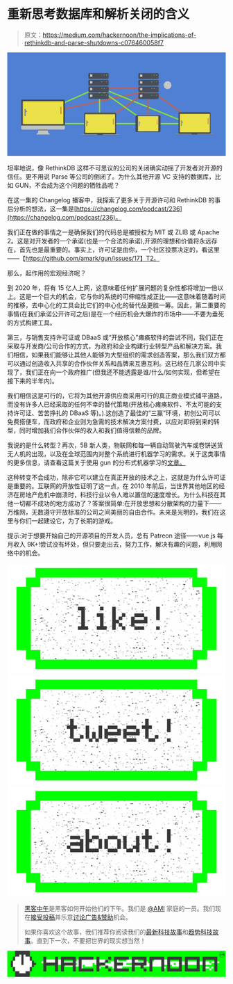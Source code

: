 # 重新思考数据库和解析关闭的含义

> 原文：<https://medium.com/hackernoon/the-implications-of-rethinkdb-and-parse-shutdowns-c076460058f7>

![](img/930bef59058558e93e3b454d4e212cda.png)

坦率地说，像 RethinkDB 这样不可思议的公司的关闭确实动摇了开发者对开源的信任。更不用说 Parse 等公司的倒闭了。为什么其他开源 VC 支持的数据库，比如 GUN，不会成为这个问题的牺牲品呢？

在这一集的 Changelog 播客中，我探索了更多关于开源许可和 RethinkDB 的事后分析的想法，这一集是[https://changelog.com/podcast/236](https://changelog.com/podcast/236)。

我们正在做的事情之一是确保我们的代码总是被授权为 MIT 或 ZLIB 或 Apache 2。这是对开发者的一个承诺(也是一个合法的承诺),开源的理想和价值将永远存在，首先也是最重要的。事实上，许可证是由你，一个社区投票决定的，看这里——【https://github.com/amark/gun/issues/17】T2。

那么，起作用的宏观经济呢？

到 2020 年，将有 15 亿人上网，这意味着任何扩展问题的复杂性都将增加一倍以上。这是一个巨大的机会，它与你的系统的可伸缩性成正比——这意味着随着时间的推移，去中心化的工具会比它们的中心化的替代品更胜一筹。因此，第二重要的事情(在我们承诺公开许可之后)是在一个经历机会大爆炸的市场中——不要为垂死的方式构建工具。

第三，与销售支持许可证或 DBaaS 或“开放核心”瘫痪软件的尝试不同，我们正在采取与开发商/公司合作的方式，为政府和企业构建行业转型产品和解决方案。我们相信，如果我们能够让其他人能够为大型组织的需求创造答案，那么我们双方都可以通过创造收入共享的合作伙伴关系和品牌来互惠互利。这已经在几家公司中实现了，我们正在向一个政府推广(但我还不能透露是谁/什么/如何实现，但希望在接下来的半年内)。

我们相信这是可行的，它将为其他开源供应商采用可行的真正商业模式铺平道路，而没有许多人已经采取的任何不幸的替代策略(开放核心瘫痪软件、不太可能的支持许可证、苦苦挣扎的 DBaaS 等)。).这创造了最佳的“三赢”环境，初创公司可以免费搭便车，而政府和企业则为急需的技术解决方案付费，以应对即将到来的转型，同时增加我们合作伙伴的收入和我们值得信赖的品牌。

我说的是什么转型？再次，5B 新人类，物联网和每一辆自动驾驶汽车或卷饼送货无人机的出现，以及在全球范围内对整个系统进行机器学习的需求。关于这类事情的更多信息，请查看这篇关于使用 gun 的分布式机器学习的[文章。](http://myrighttocode.org/blog/artificial%20intelligence/particle%20swarm/genetic%20algorithm/collective%20knowledge/machine%20learning/gun-db-artificial-knowledge-sharing)

这种转变不会成功，除非它可以建立在真正开放的技术之上，这就是为什么许可证是重要的。互联网的开放性证明了这一点，在 2010 年前后，当世界其他地区的经济在房地产危机中崩溃时，科技行业以令人难以置信的速度增长。为什么科技在其他一切都不成功的地方成功了？答案很简单:在开放思想和分散架构的力量下——万维网，无数遵守开放标准的公司之间美丽的自由合作。未来是光明的，我们在这里与你们一起建设它，为了长期的游戏。

提示:对于想要开始自己的开源项目的开发人员，总有 Patreon 途径——vue js 每月收入 9K+!尝试没有坏处，但只要走出去，努力工作，解决有趣的问题，利用网络中的机会。

[![](img/50ef4044ecd4e250b5d50f368b775d38.png)](http://bit.ly/HackernoonFB)[![](img/979d9a46439d5aebbdcdca574e21dc81.png)](https://goo.gl/k7XYbx)[![](img/2930ba6bd2c12218fdbbf7e02c8746ff.png)](https://goo.gl/4ofytp)

> [黑客中午](http://bit.ly/Hackernoon)是黑客如何开始他们的下午。我们是 [@AMI](http://bit.ly/atAMIatAMI) 家庭的一员。我们现在[接受投稿](http://bit.ly/hackernoonsubmission)并乐意[讨论广告&赞助](mailto:partners@amipublications.com)机会。
> 
> 如果你喜欢这个故事，我们推荐你阅读我们的[最新科技故事](http://bit.ly/hackernoonlatestt)和[趋势科技故事](https://hackernoon.com/trending)。直到下一次，不要把世界的现实想当然！

![](img/be0ca55ba73a573dce11effb2ee80d56.png)